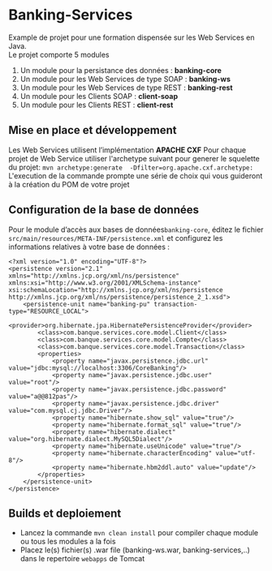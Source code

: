 # Banking-Services

Example de projet pour une formation dispensée sur les Web Services en Java.  
Le projet comporte 5 modules
1. Un module pour la persistance des données : __banking-core__
2. Un module pour les Web Services de type SOAP : __banking-ws__
3. Un module pour les Web Services de type REST : __banking-rest__
4. Un module pour les Clients SOAP : __client-soap__
5. Un module pour les Clients REST : __client-rest__

## Mise en place et développement
Les Web Services utilisent l’implémentation __APACHE CXF__
Pour chaque projet de Web Service utiliser l'archetype suivant pour generer le squelette du projet:
`mvn archetype:generate  -Dfilter=org.apache.cxf.archetype:`
L'execution de la commande prompte une série de choix qui vous guideront à la création du POM de votre projet

## Configuration de la base de données 
Pour le module d’accès aux bases de données`banking-core`, éditez le fichier `src/main/resources/META-INF/persistence.xml` 
et configurez les informations relatives à votre base de données :
```
<?xml version="1.0" encoding="UTF-8"?>
<persistence version="2.1" xmlns="http://xmlns.jcp.org/xml/ns/persistence" xmlns:xsi="http://www.w3.org/2001/XMLSchema-instance" xsi:schemaLocation="http://xmlns.jcp.org/xml/ns/persistence http://xmlns.jcp.org/xml/ns/persistence/persistence_2_1.xsd">
    <persistence-unit name="banking-pu" transaction-type="RESOURCE_LOCAL">
        <provider>org.hibernate.jpa.HibernatePersistenceProvider</provider>
        <class>com.banque.services.core.model.Client</class>
        <class>com.banque.services.core.model.Compte</class>
        <class>com.banque.services.core.model.Transaction</class>
        <properties>
            <property name="javax.persistence.jdbc.url" value="jdbc:mysql://localhost:3306/CoreBanking"/>
            <property name="javax.persistence.jdbc.user" value="root"/>
            <property name="javax.persistence.jdbc.password" value="a@@812pas"/>
            <property name="javax.persistence.jdbc.driver" value="com.mysql.cj.jdbc.Driver"/>
            <property name="hibernate.show_sql" value="true"/>
            <property name="hibernate.format_sql" value="true"/>
            <property name="hibernate.dialect" value="org.hibernate.dialect.MySQL5Dialect"/>
            <property name="hibernate.useUnicode" value="true"/>
            <property name="hibernate.characterEncoding" value="utf-8"/>
            <property name="hibernate.hbm2ddl.auto" value="update"/>
        </properties>
    </persistence-unit>
</persistence>
```
## Builds et deploiement
- Lancez la commande `mvn clean install` pour compiler chaque module ou tous les modules a la fois
- Placez le(s) fichier(s) .war file (banking-ws.war, banking-services,..) dans le repertoire `webapps` de Tomcat
